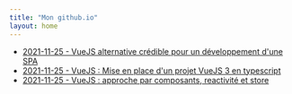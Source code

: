 ```yaml
---
title: "Mon github.io"
layout: home
---
```


* [2021-11-25 - VueJS alternative crédible pour un développement d'une SPA](2021-11-25-vuejs-alternative-a-react-angular-pour-une-spa.md)
* [2021-11-25 - VueJS : Mise en place d'un projet VueJS 3 en typescript](2021-11-25-vuejs-mise-en-place-vuejs3-vuex.md)
* [2021-11-25 - VueJS : approche par composants, reactivité et store](2021-11-25-vuejs-composants-store-et-reactivite.md)